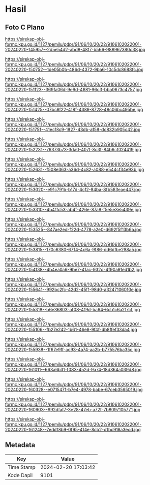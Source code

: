 # Hasil

## Foto C Plano

https://sirekap-obj-formc.kpu.go.id/1127/pemilu/pdpr/91/06/10/20/22/9106102022001-20240220-145957--2d5e54d2-abd8-48f7-b566-988967380c38.jpg

https://sirekap-obj-formc.kpu.go.id/1127/pemilu/pdpr/91/06/10/20/22/9106102022001-20240220-150752--1de05b0b-486d-4372-9ba6-10c5dc8688fc.jpg

https://sirekap-obj-formc.kpu.go.id/1127/pemilu/pdpr/91/06/10/20/22/9106102022001-20240220-151123--369fa06d-9e9d-4881-96c3-bba0673c4757.jpg

https://sirekap-obj-formc.kpu.go.id/1127/pemilu/pdpr/91/06/10/20/22/9106102022001-20240220-151425--07bc8f22-418f-4389-8728-48c06bc495be.jpg

https://sirekap-obj-formc.kpu.go.id/1127/pemilu/pdpr/91/06/10/20/22/9106102022001-20240220-151751--41ec18c9-1827-43db-a158-dc832b905c42.jpg

https://sirekap-obj-formc.kpu.go.id/1127/pemilu/pdpr/91/06/10/20/22/9106102022001-20240220-152231--76373b73-3da0-407f-8c3f-84b6cf024419.jpg

https://sirekap-obj-formc.kpu.go.id/1127/pemilu/pdpr/91/06/10/20/22/9106102022001-20240220-152631--f508e363-a36d-4c82-a088-e544cf34e93b.jpg

https://sirekap-obj-formc.kpu.go.id/1127/pemilu/pdpr/91/06/10/20/22/9106102022001-20240220-153020--e91c791b-b17d-4cf2-84ba-8fb583eae447.jpg

https://sirekap-obj-formc.kpu.go.id/1127/pemilu/pdpr/91/06/10/20/22/9106102022001-20240220-153310--4b41fc53-ab4f-426e-87a8-f5e5e3e5439e.jpg

https://sirekap-obj-formc.kpu.go.id/1127/pemilu/pdpr/91/06/10/20/22/9106102022001-20240220-153525--847ae2ed-f22d-4778-a2e0-d692f5f13b6a.jpg

https://sirekap-obj-formc.kpu.go.id/1127/pemilu/pdpr/91/06/10/20/22/9106102022001-20240220-153815--170c6380-6714-4c6a-9f86-dd6dfbe288a5.jpg

https://sirekap-obj-formc.kpu.go.id/1127/pemilu/pdpr/91/06/10/20/22/9106102022001-20240220-154138--4b4ea0a6-9be7-41ac-932d-4f90a91ed1b2.jpg

https://sirekap-obj-formc.kpu.go.id/1127/pemilu/pdpr/91/06/10/20/22/9106102022001-20240220-155641--992bc2fc-42d2-45f1-98d0-a3247106010e.jpg

https://sirekap-obj-formc.kpu.go.id/1127/pemilu/pdpr/91/06/10/20/22/9106102022001-20240220-155318--b6e36803-af08-419d-ba64-6cb1c6a2f7cf.jpg

https://sirekap-obj-formc.kpu.go.id/1127/pemilu/pdpr/91/06/10/20/22/9106102022001-20240220-155106--fb27e242-1b61-46e8-9f4f-db8ffef33da4.jpg

https://sirekap-obj-formc.kpu.go.id/1127/pemilu/pdpr/91/06/10/20/22/9106102022001-20240220-155938--1f67e9ff-ac93-4a74-aa2b-b775576ba35c.jpg

https://sirekap-obj-formc.kpu.go.id/1127/pemilu/pdpr/91/06/10/20/22/9106102022001-20240220-161011--663a6b31-f083-452d-9a74-18d364a039d8.jpg

https://sirekap-obj-formc.kpu.go.id/1127/pemilu/pdpr/91/06/10/20/22/9106102022001-20240220-160328--e0715471-b7e4-4978-babe-67ceb3565019.jpg

https://sirekap-obj-formc.kpu.go.id/1127/pemilu/pdpr/91/06/10/20/22/9106102022001-20240220-160603--992dfaf7-3e28-47eb-a72f-7b8097105771.jpg

https://sirekap-obj-formc.kpu.go.id/1127/pemilu/pdpr/91/06/10/20/22/9106102022001-20240220-161248--7edd18b9-0f95-414e-8cb2-d1bc918a3ecd.jpg


## Metadata

| Key        | Value               |
| ---------- | ------------------- |
| Time Stamp | 2024-02-20 17:03:42 |
| Kode Dapil | 9101                |



